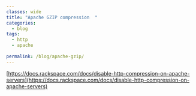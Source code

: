 ```yaml
---
classes: wide
title: "Apache GZIP compression  "
categories:
  - blog
tags:
  - http
  - apache 
  
permalink: /blog/apache-gzip/
---
```



[https://docs.rackspace.com/docs/disable-http-compression-on-apache-servers](https://docs.rackspace.com/docs/disable-http-compression-on-apache-servers)

